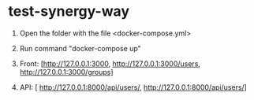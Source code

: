 # test-synergy-way

1. Open the folder with the file <docker-compose.yml>
2. Run command "docker-compose up"
3. Front:
   [http://127.0.0.1:3000,
   http://127.0.0.1:3000/users,
   http://127.0.0.1:3000/groups]

4. API:
   [ http://127.0.0.1:8000/api/users/,
   http://127.0.0.1:8000/api/users/]
